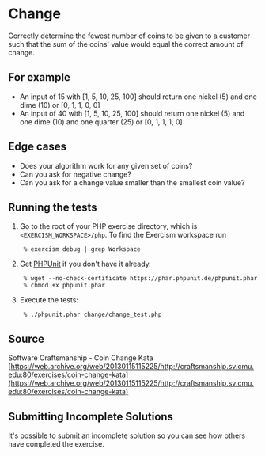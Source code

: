 # Change

Correctly determine the fewest number of coins to be given to a customer such
that the sum of the coins' value would equal the correct amount of change.

## For example

- An input of 15 with [1, 5, 10, 25, 100] should return one nickel (5)
  and one dime (10) or [0, 1, 1, 0, 0]
- An input of 40 with [1, 5, 10, 25, 100] should return one nickel (5)
  and one dime (10) and one quarter (25) or [0, 1, 1, 1, 0]

## Edge cases

- Does your algorithm work for any given set of coins?
- Can you ask for negative change?
- Can you ask for a change value smaller than the smallest coin value?


## Running the tests

1. Go to the root of your PHP exercise directory, which is `<EXERCISM_WORKSPACE>/php`.
   To find the Exercism workspace run

        % exercism debug | grep Workspace

1. Get [PHPUnit] if you don't have it already.

        % wget --no-check-certificate https://phar.phpunit.de/phpunit.phar
        % chmod +x phpunit.phar

2. Execute the tests:

        % ./phpunit.phar change/change_test.php

[PHPUnit]: http://phpunit.de


## Source

Software Craftsmanship - Coin Change Kata [https://web.archive.org/web/20130115115225/http://craftsmanship.sv.cmu.edu:80/exercises/coin-change-kata](https://web.archive.org/web/20130115115225/http://craftsmanship.sv.cmu.edu:80/exercises/coin-change-kata)

## Submitting Incomplete Solutions
It's possible to submit an incomplete solution so you can see how others have completed the exercise.

